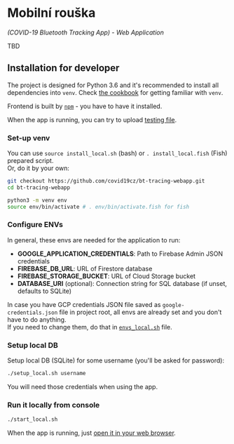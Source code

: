 # Mobilní rouška
_(COVID-19 Bluetooth Tracking App) - Web Application_

TBD

## Installation for developer

The project is designed for Python 3.6 and it's recommended to install all dependencies into `venv`.
Check [the cookbook](https://uoa-eresearch.github.io/eresearch-cookbook/recipe/2014/11/26/python-virtual-env/)
for getting familiar with `venv`.

Frontend is built by [`npm`](https://www.npmjs.com/) - you have to have it installed.

When the app is running, you can try to upload [testing file](testdata/usertable.xls).

### Set-up venv

You can use `source install_local.sh` (bash) or `. install_local.fish` (Fish) prepared script.  
Or, do it by your own:

```bash
git checkout https://github.com/covid19cz/bt-tracing-webapp.git
cd bt-tracing-webapp

python3 -m venv env
source env/bin/activate # . env/bin/activate.fish for fish
```

### Configure ENVs

In general, these envs are needed for the application to run:

- **GOOGLE_APPLICATION_CREDENTIALS**: Path to Firebase Admin JSON credentials
- **FIREBASE_DB_URL**: URL of Firestore database
- **FIREBASE_STORAGE_BUCKET**: URL of Cloud Storage bucket
- **DATABASE_URI** (optional): Connection string for SQL database (if unset, defaults to SQLite)  

In case you have GCP credentials JSON file saved as `google-credentials.json` file in project root,
all envs are already set and you don't have to do anything.  
If you need to change them, do that in [`envs_local.sh`](envs_local.sh) file.

### Setup local DB 

Setup local DB (SQLite) for some username (you'll be asked for password):

```bash
./setup_local.sh username
```

You will need those credentials when using the app.

### Run it locally from console

```bash
./start_local.sh
```

When the app is running, just [open it in your web browser](http://localhost:5000).
